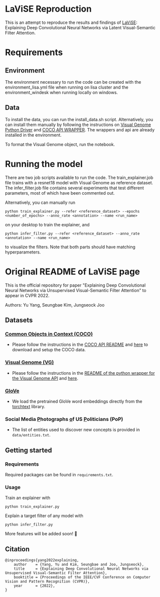 # LaViSE Reproduction
This is an attempt to reproduce the results and findings of [LaViSE](https://github.com/YuYang0901/LaViSE): Explaining Deep Convolutional Neural Networks via Latent Visual-Semantic Filter Attention.

# Requirements
## Environment
The environment necessary to run the code can be created with the environment_lisa.yml file when running on lisa cluster and the environment_windesk when running locally on windows. 

## Data
To install the data, you can run the install_data.sh script. Alternatively, you can install them manually 
by following the instructions on [Visual Genome Python Driver](https://github.com/ranjaykrishna/visual_genome_python_driver) and 
[COCO API WRAPPER](https://github.com/cocodataset/cocoapi/tree/master/PythonAPI/pycocotools). The wrappers and api are already installed
in the environment. 

To format the Visual Genome object, run the notebook.

# Running the model
There are two job scripts available to run the code. The train_explainer.job file trains with a resnet18 model with Visual Genome as reference dataset.
The infer_filter.job file contains several experiments that test different parameters, most of which have been commented out. 


Alternatively, you can manually run
```
python train_explainer.py --refer <reference_dataset> --epochs <number_of_epochs> --anno_rate <annotation> --name <run_name> 
```
on your desktop to train the explainer, and
```
python infer_filter.py --refer <reference_dataset> --anno_rate <annotation> --name <run_name> 
```
to visualize the filters. Note that both parts should have matching hyperparameters. 

# Original README of LaViSE page
This is the official repository for paper "Explaining Deep Convolutional Neural Networks via Unsupervised 
Visual-Semantic Filter Attention" to appear in CVPR 2022. 

Authors: Yu Yang, Seungbae Kim, Jungseock Joo

[//]: # (## Requirements)

## Datasets
### [Common Objects in Context (COCO)](https://cocodataset.org/#home) 

- Please follow the instructions in the 
[COCO API README](https://github.com/cocodataset/cocoapi) and 
[here](data/README.md) to download and setup the COCO data.

### [Visual Genome (VG)](https://visualgenome.org/)

- Please follow the instructions in the 
[README of the python wrapper for the Visual Genome API](https://github.com/ranjaykrishna/visual_genome_python_driver) 
and [here](data/README.md).

### [GloVe](https://nlp.stanford.edu/projects/glove/)

- We load the pretrained GloVe word embeddings directly from the 
[torchtext](https://torchtext.readthedocs.io/en/latest/vocab.html#glove) library.

### Social Media <u>P</u>hotographs <u>o</u>f US <u>P</u>oliticians (PoP)

- The list of entities used to discover new concepts is provided in `data/entities.txt`.

## Getting started 

### Requirements

Required packages can be found in `requirements.txt`.

### Usage

Train an explainer with

```commandline
python train_explainer.py
```

Explain a target filter of any model with

```commandline
python infer_filter.py
```

More features will be added soon! 🍻

## Citation
```
@inproceedings{yang2022explaining,
    author    = {Yang, Yu and Kim, Seungbae and Joo, Jungseock},
    title     = {Explaining Deep Convolutional Neural Networks via Unsupervised Visual-Semantic Filter Attention},
    booktitle = {Proceedings of the IEEE/CVF Conference on Computer Vision and Pattern Recognition (CVPR)},
    year      = {2022},
}
```
